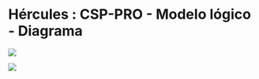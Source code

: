 # Hércules : CSP\-PRO \- Modelo lógico \- Diagrama



![](/attachments/597853327/597857026.bmp)

![](/attachments/597853327/597856544.bmp)

  


  


  


  


  


  


  


  


  


  


  






